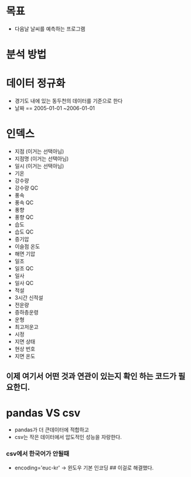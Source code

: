 # 목표
- 다음날 날씨를 예측하는 프로그램

# 분석 방법






# 데이터 정규화
- 경기도 내에 있는 동두천의 데이터를 기준으로 한다
- 날짜 == 2005-01-01 ~2006-01-01
# 인덱스
- 지점 (이거는 선택아님)
- 지점명 (이거는 선택아님)
- 일시 (이거는 선택아님)
- 기온
- 강수량
- 강수량 QC
- 풍속   
- 풍속 QC
- 풍향
- 풍향 QC
- 습도
- 습도 QC
- 증기압
- 이슬점 온도
- 해면 기압
- 일조
- 일조 QC
- 일사
- 일사 QC
- 적설
- 3시간 신적설
- 전운량
- 증하층운령
- 운형
- 최고저운고
- 시정
- 지면 상태
- 현상 번호
- 지면 온도
## 이제 여기서 어떤 것과 연관이 있는지 확인 하는 코드가 필요한디.

# pandas VS csv
- pandas가 더 큰데이터에 적합하고
- csv는 작은 데이터에서 압도적인 성능을 자랑한다.
### csv에서 한국어가 안될때
- encoding='euc-kr'
-> 윈도우 기본 인코딩 ## 이걸로 해결했다.